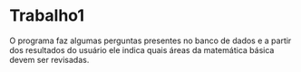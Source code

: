 # Trabalho1
O programa faz algumas perguntas presentes no banco de dados e a partir dos resultados do usuário ele indica quais áreas da matemática básica devem ser revisadas.
